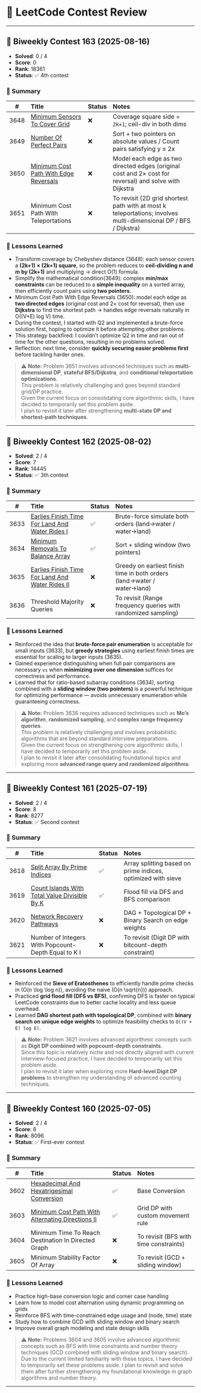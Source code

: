 # 🏁 LeetCode Contest Review

---

## 🔸 Biweekly Contest 163 (2025-08-16)

- **Solved**: 0 / 4
- **Score**: 0
- **Rank**: 18361
- **Status**: ✅ 4th contest

### 📘 Summary

| # | Title | Status | Notes |
|:--:|:------|:--------|:------|
| 3648 | [Minimum Sensors To Cover Grid](./cpp/math/3648_minimum_sensors_to_cover_grid/) | ❌ | Coverage square side = `2k+1`; ceil-div in both dims |
| 3649 | [Number Of Perfect Pairs](./cpp/two_pointers/3649_number_of_perfect_pairs/) | ❌ | Sort + two pointers on absolute values / Count pairs satisfying y ≤ 2x |
| 3650 | [Minimum Cost Path With Edge Reversals](./cpp/shortest_path/3650_minimum_cost_path_with_edge_reversals/) | ❌ | Model each edge as two directed edges (original cost and 2× cost for reversal) and solve with Dijkstra |
| 3651 | Minimum Cost Path With Teleportations | ❌ | To revisit (2D grid shortest path with at most k teleportations; involves multi-dimensional DP / BFS / Dijkstra) |

### 🧠 Lessons Learned
- Transform coverage by Chebyshev distance (3648): each sensor covers a **(2k+1) × (2k+1) square**, so the problem reduces to **ceil-dividing n and m by (2k+1)** and multiplying → direct O(1) formula.
- Simplify the mathematical condition(3649): complex **min/max constraints** can be reduced to a **simple inequality** on a sorted array, then efficiently count pairs using **two pointers**.
- Minimum Cost Path With Edge Reversals (3650): model each edge as **two directed edges** (original cost and 2× cost for reversal), then use **Dijkstra** to find the shortest path → handles edge reversals naturally in O((V+E) log V) time.
- During the contest, I started with Q2 and implemented a brute-force solution first, hoping to optimize it before attempting other problems.
- This strategy backfired: I couldn't optimize Q2 in time and ran out of time for the other questions, resulting in no problems solved.
- Reflection: next time, consider **quickly securing easier problems first** before tackling harder ones.
> ⚠️ **Note:** Problem 3651 involves advanced techniques such as **multi-dimensional DP**, **stateful BFS/Dijkstra**, and **conditional teleportation optimizations**.  
> This problem is relatively challenging and goes beyond standard grid/DP practice.  
> Given the current focus on consolidating core algorithmic skills, I have decided to temporarily set this problem aside.  
> I plan to revisit it later after strengthening **multi-state DP and shortest-path techniques**.

---

## 🔸 Biweekly Contest 162 (2025-08-02)

- **Solved**: 2 / 4
- **Score**: 7
- **Rank**: 14445
- **Status**: ✅ 3th contest

### 📘 Summary

| # | Title | Status | Notes |
|:--:|:------|:--------|:------|
| 3633 | [Earlies Finish Time For Land And Water Rides I](./cpp/simulation/3633_earlies_finish_time_for_land_and_water_rides_i/) | ✅ | Brute-force simulate both orders (land→water / water→land) |
| 3634 | [Minimum Removals To Balance Array](./cpp/sliding_window/3634_minimum_removals_to_balance_array/) | ✅ | Sort + sliding window (two pointers) |
| 3635 | [Earlies Finish Time For Land And Water Rides II](./cpp/greedy/3635_earlies_finish_time_for_land_and_water_rides_ii/) | ❌ | Greedy on earliest finish time in both orders (land→water / water→land) |
| 3636 | Threshold Majority Queries | ❌ | To revisit (Range frequency queries with randomized sampling) |

### 🧠 Lessons Learned
- Reinforced the idea that **brute-force pair enumeration** is acceptable for small inputs (3633), but **greedy strategies** using earliest finish times are essential for scaling to larger inputs (3635).
- Gained experience distinguishing when full pair comparisons are necessary `vs` when **minimizing over one dimension** suffices for correctness and performance.
- Learned that for ratio-based subarray conditions (3634), sorting combined with a **sliding window (two pointers)** is a powerful technique for optimizing performance — avoids unnecessary enumeration while guaranteeing correctness.
> ⚠️ **Note:** Problem 3636 requires advanced techniques such as **Mo’s algorithm**, **randomized sampling**, and **complex range frequency queries**.  
> This problem is relatively challenging and involves probabilistic algorithms that are beyond standard interview preparations.  
> Given the current focus on strengthening core algorithmic skills, I have decided to temporarily set this problem aside.  
> I plan to revisit it later after consolidating foundational topics and exploring more **advanced range query and randomized algorithms**.

---

## 🔸 Biweekly Contest 161 (2025-07-19)

- **Solved**: 2 / 4  
- **Score**: 8  
- **Rank**: 8277
- **Status**: ✅ Second contest

### 📘 Summary

| # | Title | Status | Notes |
|:--:|:------|:--------|:------|
| 3618 | [Split Array By Prime Indices](./cpp/math/3618_split_array_by_prime_indices/) | ✅ | Array splitting based on prime indices, optimized with sieve |
| 3619 | [Count Islands With Total Value Divisible By K](./cpp/flood_fill_connected_components/3619_count_islands_with_total_value_divisible_by_k/) | ✅ | Flood fill via DFS and BFS comparison |
| 3620 | [Network Recovery Pathways](./cpp/graph_topological_sort/3620_network_recovery_pathways/) | ❌ | DAG + Topological DP + Binary Search on edge weights |
| 3621 | Number of Integers With Popcount-Depth Equal to K I | ❌ | To revisit (Digit DP with bitcount-depth constraint) |

### 🧠 Lessons Learned
- Reinforced the **Sieve of Eratosthenes** to efficiently handle prime checks in \(O(n \log \log n)\), avoiding the naive \(O(n \sqrt{n})\) approach.
- Practiced **grid flood fill (DFS vs BFS)**, confirming DFS is faster on typical LeetCode constraints due to better cache locality and less queue overhead.
- Learned **DAG shortest path with topological DP**, combined with **binary search on unique edge weights** to optimize feasibility checks to `O((V + E) log E)`.
> ⚠️ **Note:** Problem 3621 involves advanced algorithmic concepts such as **Digit DP combined with popcount-depth constraints**.  
> Since this topic is relatively niche and not directly aligned with current interview-focused practice, I have decided to temporarily set this problem aside.  
> I plan to revisit it later when exploring more **Hard-level Digit DP problems** to strengthen my understanding of advanced counting techniques.

---

## 🔸 Biweekly Contest 160 (2025-07-05)

- **Solved**: 2 / 4  
- **Score**: 8  
- **Rank**: 8096  
- **Status**: ✅ First-ever contest

### 📘 Summary

| # | Title | Status | Notes |
|:--:|:------|:--------|:------|
| 3602 | [Hexadecimal And Hexatrigesimal Conversion](./cpp/simulation/3602_hexadecimal_and_hexatrigesimal_conversion/) | ✅ | Base Conversion |
| 3603 | [Minimum Cost Path With Alternating Directions II](./cpp/dynamic_programming/3603_minimum_cost_path_with_alternating_direction_ii/) | ✅ | Grid DP with custom movement rule |
| 3604 | Minimum Time To Reach Destination In Directed Graph | ❌ | To revisit (BFS with time constraints) |
| 3605 | Minimum Stability Factor Of Array | ❌ | To revisit (GCD + sliding window) |

### 🧠 Lessons Learned
- Practice high-base conversion logic and corner case handling  
- Learn how to model cost alternation using dynamic programming on grids  
- Reinforce BFS with time-constrained edge usage and (node, time) state  
- Study how to combine GCD with sliding window and binary search  
- Improve overall graph modeling and state design skills
> ⚠️ **Note:** Problems 3604 and 3605 involve advanced algorithmic concepts such as BFS with time constraints and number theory techniques (GCD combined with sliding window and binary search). Due to the current limited familiarity with these topics, I have decided to temporarily set these problems aside. I plan to revisit and solve them after further strengthening my foundational knowledge in graph algorithms and number theory.

---
